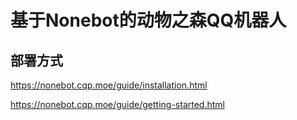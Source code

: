 # 基于Nonebot的动物之森QQ机器人

## 部署方式

https://nonebot.cqp.moe/guide/installation.html

https://nonebot.cqp.moe/guide/getting-started.html
